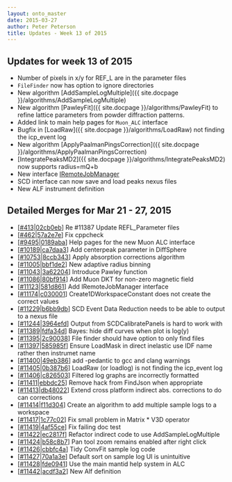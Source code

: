 ```yaml
---
layout: onto_master
date: 2015-03-27
author: Peter Peterson
title: Updates - Week 13 of 2015
---
```

Updates for week 13 of 2015
---------------------------
* Number of pixels in x/y for REF_L are in the parameter files
* `FileFinder` now has option to ignore directories
* New algorithm [AddSampleLogMultiple]({{ site.docpage }}/algorithms/AddSampleLogMultiple)
* New algorithm [PawleyFit]({{ site.docpage }}/algorithms/PawleyFit) to refine lattice parameters from powder diffraction patterns.
* Added link to main help pages for `Muon_ALC` interface
* Bugfix in [LoadRaw]({{ site.docpage }}/algorithms/LoadRaw) not finding the icp_event log
* New algorithm [ApplyPaalmanPingsCorrection]({{ site.docpage }}/algorithms/ApplyPaalmanPingsCorrection)
* [IntegratePeaksMD2]({{ site.docpage }}/algorithms/IntegratePeaksMD2) now supports radius=mQ+b
* New interface [IRemoteJobManager](https://github.com/mantidproject/mantid/blob/master/Code/Mantid/Framework/API/inc/MantidAPI/IRemoteJobManager.h)
* SCD interface can now save and load peaks nexus files
* New ALF instrument definition

Detailed Merges for Mar 21 - 27, 2015
-------------------------------------
* \[[#413](https://github.com/mantidproject/mantid/pull/413)\|[02cb0eb](https://github.com/mantidproject/mantid/commit/02cb0eb0d5a3d1e3a1324601419c760b1db1cb4f)\] Re #11387 Update REFL_Parameter files
* \[[#462](https://github.com/mantidproject/mantid/pull/462)\|[57a2e7e](https://github.com/mantidproject/mantid/commit/57a2e7e5d41bd0bdbb3f70745be6d0525b8d7454)\] Fix cppcheck
* \[[#9495](http://trac.mantidproject.org/mantid/ticket/9495)\|[0189aba](https://github.com/mantidproject/mantid/commit/0189aba456d08382c27b27cb7fbade074d89e108)\] Help pages for the new Muon ALC interface
* \[[#10189](http://trac.mantidproject.org/mantid/ticket/10189)\|[ca7daa3](https://github.com/mantidproject/mantid/commit/ca7daa3602737132efedd5a47112edf3209f989e)\] Add centerpeak parameter in DiffSphere
* \[[#10753](http://trac.mantidproject.org/mantid/ticket/10753)\|[8ccb343](https://github.com/mantidproject/mantid/commit/8ccb3430a011d582185ed51829c1f41858d2e14a)\] Apply absorption corrections algorithm
* \[[#11005](http://trac.mantidproject.org/mantid/ticket/11005)\|[bbf1de2](https://github.com/mantidproject/mantid/commit/bbf1de2beb6b99159836b83f3a379e1e5d90dd00)\] New adaptive radius binning
* \[[#11043](http://trac.mantidproject.org/mantid/ticket/11043)\|[3a62204](https://github.com/mantidproject/mantid/commit/3a622047da3cc95a538cc5bbe869a845ab293c0f)\] Introduce Pawley function
* \[[#11086](http://trac.mantidproject.org/mantid/ticket/11086)\|[80bf914](https://github.com/mantidproject/mantid/commit/80bf9143ad02eb1fc54e134d48cea5585bec03b0)\] Add Muon DKT for non-zero magnetic field
* \[[#11123](http://trac.mantidproject.org/mantid/ticket/11123)\|[581d861](https://github.com/mantidproject/mantid/commit/581d861d25e8765ebb6bc6a3fc84ed8461c93eab)\] Add IRemoteJobManager interface
* \[[#11174](http://trac.mantidproject.org/mantid/ticket/11174)\|[c030001](https://github.com/mantidproject/mantid/commit/c030001ba5d3338c251fcc4374a630a8441cc35c)\] Create1DWorkspaceConstant does not create the correct values
* \[[#11229](http://trac.mantidproject.org/mantid/ticket/11229)\|[b6bb9db](https://github.com/mantidproject/mantid/commit/b6bb9db845ad7cc9592f77f1dd749e17046a6ede)\] SCD Event Data Reduction needs to be able to output to a nexus file
* \[[#11244](http://trac.mantidproject.org/mantid/ticket/11244)\|[3964efd](https://github.com/mantidproject/mantid/commit/3964efd3f34f912ca067caff8791bbd6992cdb32)\] Output from SCDCalibratePanels is hard to work with
* \[[#11389](http://trac.mantidproject.org/mantid/ticket/11389)\|[fdfa34d](https://github.com/mantidproject/mantid/commit/fdfa34d59d8e61eecbbd95b8e32397a6cc985980)\] Bayes: hide diff curves when plot is log(y)
* \[[#11395](http://trac.mantidproject.org/mantid/ticket/11395)\|[2c90038](https://github.com/mantidproject/mantid/commit/2c900384de7d91d34d11241468bf8765bfb6e343)\] File finder should have option to only find files
* \[[#11397](http://trac.mantidproject.org/mantid/ticket/11397)\|[585985f](https://github.com/mantidproject/mantid/commit/585985fa991a05abc26625c9a82a6dd4c519c030)\] Ensure LoadMask in direct inelastic use IDF name rather then instrumet name
* \[[#11400](http://trac.mantidproject.org/mantid/ticket/11400)\|[49eb386](https://github.com/mantidproject/mantid/commit/49eb386e2254691cc07165dd3363ff87ceb72396)\] add -pedantic to gcc and clang warnings
* \[[#11405](http://trac.mantidproject.org/mantid/ticket/11405)\|[0b387b6](https://github.com/mantidproject/mantid/commit/0b387b69e72c58709879714eaea1abbef5803c62)\] LoadRaw (or loadlog) is not finding the icp_event log
* \[[#11406](http://trac.mantidproject.org/mantid/ticket/11406)\|[c826503](https://github.com/mantidproject/mantid/commit/c8265038e3dc404c2f39b9b8f4d3ed9638b2e208)\] Filtered log graphs are incorrectly formatted
* \[[#11411](http://trac.mantidproject.org/mantid/ticket/11411)\|[ebbdc25](https://github.com/mantidproject/mantid/commit/ebbdc25a32771413d8544f1533cd233e73a775fa)\] Remove hack from FindJson when appropriate
* \[[#11413](http://trac.mantidproject.org/mantid/ticket/11413)\|[db48022](https://github.com/mantidproject/mantid/commit/db48022aa62bdf9842e6d9a086933f446364fd40)\] Extend cross platform indirect abs. corrections to do can corrections
* \[[#11414](http://trac.mantidproject.org/mantid/ticket/11414)\|[f11d304](https://github.com/mantidproject/mantid/commit/f11d30470d21e290e4a55c90e550c253eee8109c)\] Create an algorithm to add multiple sample logs to a workspace
* \[[#11417](http://trac.mantidproject.org/mantid/ticket/11417)\|[1c77c02](https://github.com/mantidproject/mantid/commit/1c77c024c8c40ddcab69bbbdd9600d2c1b7737c2)\] Fix small problem in Matrix * V3D operator
* \[[#11419](http://trac.mantidproject.org/mantid/ticket/11419)\|[4af55ce](https://github.com/mantidproject/mantid/commit/4af55ce0d060db0bd9bed079be51fc5e492bce17)\] Fix failing doc test
* \[[#11422](http://trac.mantidproject.org/mantid/ticket/11422)\|[ec2817f](https://github.com/mantidproject/mantid/commit/ec2817fa5f26e39e698777b8587496cd430a8934)\] Refactor indirect code to use AddSampleLogMultiple
* \[[#11424](http://trac.mantidproject.org/mantid/ticket/11424)\|[b58c8b7](https://github.com/mantidproject/mantid/commit/b58c8b79bbc3a8ef5e972104fdcb6de3d4986564)\] Pan tool zoom remains enabled after right click
* \[[#11426](http://trac.mantidproject.org/mantid/ticket/11426)\|[cbbfc4a](https://github.com/mantidproject/mantid/commit/cbbfc4abef2b6f429ac5a86c6986e50f58bbf531)\] Tidy ConvFit sample log code
* \[[#11427](http://trac.mantidproject.org/mantid/ticket/11427)\|[70a1a3e](https://github.com/mantidproject/mantid/commit/70a1a3e66b21cc4c14c744d55193dd786dd8f3ab)\] Default sort on sample log UI is unintuitive
* \[[#11428](http://trac.mantidproject.org/mantid/ticket/11428)\|[fde0941](https://github.com/mantidproject/mantid/commit/fde094159a1092e917ac36856348dd5f978afedd)\] Use the main mantid help system in ALC
* \[[#11442](http://trac.mantidproject.org/mantid/ticket/11442)\|[acdf3a2](https://github.com/mantidproject/mantid/commit/acdf3a285b9b2ce0f20847b1cf0da4f6bac29f1f)\] New Alf definition
